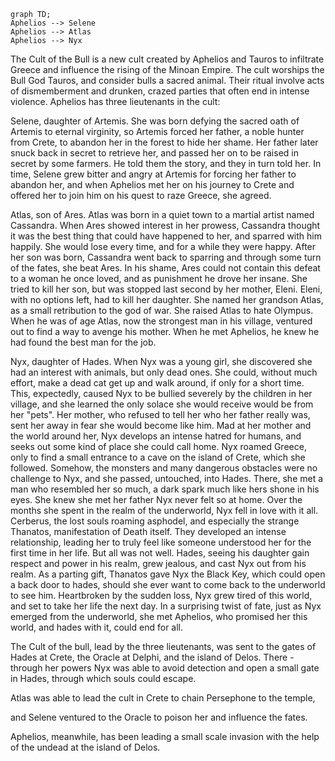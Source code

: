 
```mermaid
graph TD;
Aphelios --> Selene
Aphelios --> Atlas
Aphelios --> Nyx
```
 The Cult of the Bull is a new cult created by Aphelios and Tauros to infiltrate Greece and influence the rising of the Minoan Empire.
 The cult worships the Bull God Tauros, and consider bulls a sacred animal.
 Their ritual involve acts of dismemberment and drunken, crazed parties that often end in intense violence.
 Aphelios has three lieutenants in the cult:
 
Selene, daughter of Artemis.
She was born defying the sacred oath of Artemis to eternal virginity, so Artemis forced her father, a noble hunter from Crete, to abandon her in the forest to hide her shame.
Her father later snuck back in secret to retrieve her, and passed her on to be raised in secret by some farmers.
He told them the story, and they in turn told her. In time, Selene grew bitter and angry at Artemis for forcing her father to abandon her, and when Aphelios met her on his journey to Crete and offered her to join him on his quest to raze Greece, she agreed.
 
Atlas, son of Ares.
Atlas was born in a quiet town to a martial artist named Cassandra.
When Ares showed interest in her prowess, Cassandra thought it was the best thing that could have happened to her, and sparred with him happily.
She would lose every time, and for a while they were happy.
After her son was born, Cassandra went back to sparring and through some turn of the fates, she beat Ares.
In his shame, Ares could not contain this defeat to a woman he once loved, and as punishment he drove her insane.
She tried to kill her son, but was stopped last second by her mother, Eleni.
Eleni, with no options left, had to kill her daughter.
She named her grandson Atlas, as a small retribution to the god of war. She raised Atlas to hate Olympus. When he was of age Atlas, now the strongest man in his village, ventured out to find a way to avenge his mother. When he met Aphelios, he knew he had found the best man for the job.

Nyx, daughter of Hades.
When Nyx was a young girl, she discovered she had an interest with animals, but only dead ones.
She could, without much effort, make a dead cat get up and walk around, if only for a short time.
This, expectedly, caused Nyx to be bullied severely by the children in her village, and she learned the only solace she would receive would be from her "pets".
Her mother, who refused to tell her who her father really was, sent her away in fear she would become like him.
Mad at her mother and the world around her, Nyx develops an intense hatred for humans, and seeks out some kind of place she could call home.
Nyx roamed Greece, only to find a small entrance to a cave on the island of Crete, which she followed.
Somehow, the monsters and many dangerous obstacles were no challenge to Nyx, and she passed, untouched, into Hades.
There, she met a man who resembled her so much, a dark spark much like hers shone in his eyes. She knew she met her father
Nyx never felt so at home. 
Over the months she spent in the realm of the underworld, Nyx fell in love with it all. Cerberus, the lost souls roaming asphodel, and especially the strange Thanatos, manifestation of Death itself.
They developed an intense relationship, leading her to truly feel like someone understood her for the first time in her life.
But all was not well.
Hades, seeing his daughter gain respect and power in his realm, grew jealous, and cast Nyx out from his realm.
As a parting gift, Thanatos gave Nyx the Black Key, which could open a back door to hades, should she ever want to come back to the underworld to see him.
Heartbroken by the sudden loss, Nyx grew tired of this world, and set to take her life the next day. 
In a surprising twist of fate, just as Nyx emerged from the underworld, she met Aphelios, who promised her this world, and hades with it, could end for all.


The Cult of the bull, lead by the three lieutenants, was sent to the gates of Hades at Crete, the Oracle at Delphi, and the island of Delos.
There - through her powers Nyx was able to avoid detection and open a small gate in Hades, through which souls could escape.

Atlas was able to lead the cult in Crete to chain Persephone to the temple, 

and Selene ventured to the Oracle to poison her and influence the fates.

Aphelios, meanwhile, has been leading a small scale invasion with the help of the undead at the island of Delos.